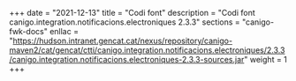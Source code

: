 +++
date        = "2021-12-13"
title       = "Codi font"
description = "Codi font canigo.integration.notificacions.electroniques 2.3.3"
sections    = "canigo-fwk-docs"
enllac		= "https://hudson.intranet.gencat.cat/nexus/repository/canigo-maven2/cat/gencat/ctti/canigo.integration.notificacions.electroniques/2.3.3/canigo.integration.notificacions.electroniques-2.3.3-sources.jar"
weight		= 1
+++
